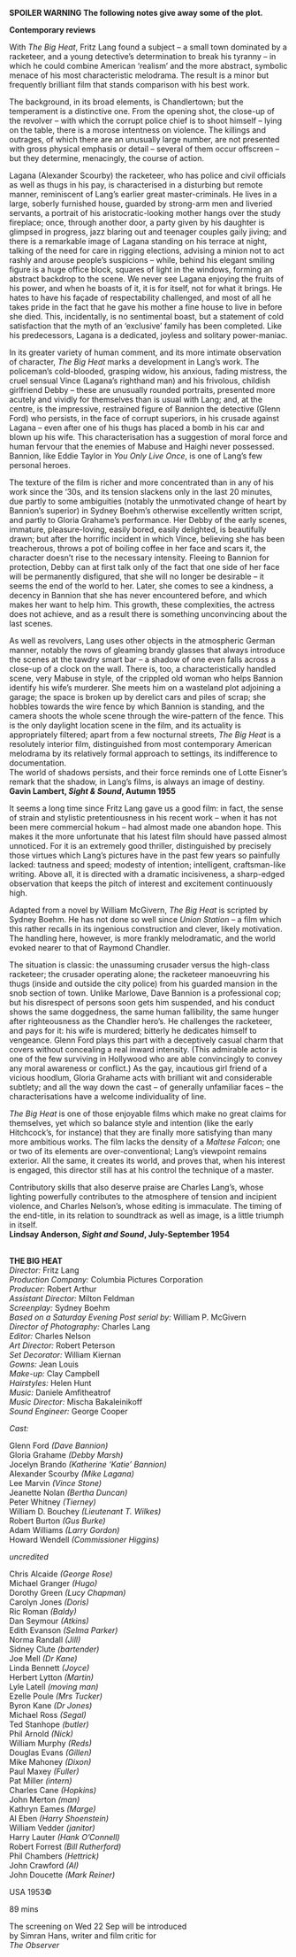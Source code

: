 

**SPOILER WARNING  The following notes give away some of the plot.**

**Contemporary reviews**

With _The Big Heat_, Fritz Lang found a subject – a small town dominated by a racketeer, and a young detective’s determination to break his tyranny – in which he could combine American ‘realism’ and the more abstract, symbolic menace of his most characteristic melodrama. The result is a minor but frequently brilliant film that stands comparison with his best work.

The background, in its broad elements, is Chandlertown; but the temperament is a distinctive one. From the opening shot, the close-up of the revolver – with which the corrupt police chief is to shoot himself – lying on the table, there is a morose intentness on violence. The killings and outrages, of which there are an unusually large number, are not presented with gross physical emphasis or detail – several of them occur offscreen – but they determine, menacingly, the course of action.

Lagana (Alexander Scourby) the racketeer, who has police and civil officials as well as thugs in his pay, is characterised in a disturbing but remote manner, reminiscent of Lang’s earlier great master-criminals. He lives in a large, soberly furnished house, guarded by strong-arm men and liveried servants, a portrait of his aristocratic-looking mother hangs over the study fireplace; once, through another door, a party given by his daughter is glimpsed in progress, jazz blaring out and teenager couples gaily jiving; and there is a remarkable image of Lagana standing on his terrace at night, talking of the need for care in rigging elections, advising a minion not to act rashly and arouse people’s suspicions – while, behind his elegant smiling figure is a huge office block, squares of light in the windows, forming an abstract backdrop to the scene. We never see Lagana enjoying the fruits of his power, and when he boasts of it, it is for itself, not for what it brings. He hates to have his façade of respectability challenged, and most of all he takes pride in the fact that he gave his mother a fine house to live in before she died. This, incidentally, is no sentimental boast, but a statement of cold satisfaction that the myth of an ‘exclusive’ family has been completed. Like his predecessors, Lagana is a dedicated, joyless and solitary power-maniac.

In its greater variety of human comment, and its more intimate observation of character, _The Big Heat_ marks a development in Lang’s work. The policeman’s cold-blooded, grasping widow, his anxious, fading mistress, the cruel sensual Vince (Lagana’s righthand man) and his frivolous, childish girlfriend Debby – these are unusually rounded portraits, presented more acutely and vividly for themselves than is usual with Lang; and, at the centre, is the impressive, restrained figure of Bannion the detective (Glenn Ford) who persists, in the face of corrupt superiors, in his crusade against Lagana – even after one of his thugs has placed a bomb in his car and blown up his wife. This characterisation has a suggestion of moral force and human fervour that the enemies of Mabuse and Haighi never possessed. Bannion, like Eddie Taylor in _You Only Live Once_, is one of Lang’s few personal heroes.

The texture of the film is richer and more concentrated than in any of his work since the ‘30s, and its tension slackens only in the last 20 minutes, due partly to some ambiguities (notably the unmotivated change of heart by Bannion’s superior) in Sydney Boehm’s otherwise excellently written script, and partly to Gloria Grahame’s performance. Her Debby of the early scenes, immature, pleasure-loving, easily bored, easily delighted, is beautifully drawn; but after the horrific incident in which Vince, believing she has been treacherous, throws a pot of boiling coffee in her face and scars it, the character doesn’t rise to the necessary intensity. Fleeing to Bannion for protection, Debby can at first talk only of the fact that one side of her face will be permanently disfigured, that she will no longer be desirable – it seems the end of the world to her. Later, she comes to see a kindness, a decency in Bannion that she has never encountered before, and which makes her want to help him. This growth, these complexities, the actress does not achieve, and as a result there is something unconvincing about the last scenes.

As well as revolvers, Lang uses other objects in the atmospheric German manner, notably the rows of gleaming brandy glasses that always introduce the scenes at the tawdry smart bar – a shadow of one even falls across a close-up of a clock on the wall. There is, too, a characteristically handled scene, very Mabuse in style, of the crippled old woman who helps Bannion identify his wife’s murderer. She meets him on a wasteland plot adjoining a garage; the space is broken up by derelict cars and piles of scrap; she hobbles towards the wire fence by which Bannion is standing, and the camera shoots the whole scene through the wire-pattern of the fence. This is the only daylight location scene in the film, and its actuality is appropriately filtered; apart from a few nocturnal streets, _The Big Heat_ is a resolutely interior film, distinguished from most contemporary American melodrama by its relatively formal approach to settings, its indifference to documentation.  
The world of shadows persists, and their force reminds one of Lotte Eisner’s remark that the shadow, in Lang’s films, is always an image of destiny.  
**Gavin Lambert, _Sight & Sound_, Autumn 1955**

It seems a long time since Fritz Lang gave us a good film: in fact, the sense of strain and stylistic pretentiousness in his recent work – when it has not been mere commercial hokum – had almost made one abandon hope. This makes it the more unfortunate that his latest film should have passed almost unnoticed. For it is an extremely good thriller, distinguished by precisely those virtues which Lang’s pictures have in the past few years so painfully lacked: tautness and speed; modesty of intention; intelligent, craftsman-like writing. Above all, it is directed with a dramatic incisiveness, a sharp-edged observation that keeps the pitch of interest and excitement continuously high.

Adapted from a novel by William McGivern, _The Big Heat_ is scripted by Sydney Boehm. He has not done so well since _Union Station_ – a film which this rather recalls in its ingenious construction and clever, likely motivation. The handling here, however, is more frankly melodramatic, and the world evoked nearer to that of Raymond Chandler.

The situation is classic: the unassuming crusader versus the high-class racketeer; the crusader operating alone; the racketeer manoeuvring his thugs (inside and outside the city police) from his guarded mansion in the snob section of town. Unlike Marlowe, Dave Bannion is a professional cop; but his disrespect of persons soon gets him suspended, and his conduct shows the same doggedness, the same human fallibility, the same hunger after righteousness as the Chandler hero’s. He challenges the racketeer, and pays for it: his wife is murdered; bitterly he dedicates himself to vengeance. Glenn Ford plays this part with a deceptively casual charm that covers without concealing a real inward intensity. (This admirable actor is one of the few surviving in Hollywood who are able convincingly to convey any moral awareness or conflict.) As the gay, incautious girl friend of a vicious hoodlum, Gloria Grahame acts with brilliant wit and considerable subtlety; and all the way down the cast – of generally unfamiliar faces – the characterisations have a welcome individuality of line.

_The Big Heat_ is one of those enjoyable films which make no great claims for themselves, yet which so balance style and intention (like the early Hitchcock’s, for instance) that they are finally more satisfying than many more ambitious works.  The film lacks the density of a _Maltese Falcon_; one or two of its elements are over-conventional; Lang’s viewpoint remains exterior. All the same, it creates its world, and proves that, when his interest is engaged, this director still has at his control the technique of a master.

Contributory skills that also deserve praise are Charles Lang’s, whose lighting powerfully contributes to the atmosphere of tension and incipient violence, and Charles Nelson’s, whose editing is immaculate. The timing of the end-title, in its relation to soundtrack as well as image, is a little triumph in itself.  
**Lindsay Anderson, _Sight and Sound_, July-September 1954**
<br><br>

**THE BIG HEAT**  
_Director:_ Fritz Lang  
_Production Company:_  Columbia Pictures Corporation  
_Producer:_ Robert Arthur  
_Assistant Director:_ Milton Feldman  
_Screenplay:_ Sydney Boehm  
_Based on a Saturday Evening Post serial by:_ William P. McGivern  
_Director of Photography:_ Charles Lang  
_Editor:_ Charles Nelson  
_Art Director:_ Robert Peterson  
_Set Decorator:_ William Kiernan  
_Gowns:_ Jean Louis  
_Make-up:_ Clay Campbell  
_Hairstyles:_ Helen Hunt  
_Music:_ Daniele Amfitheatrof  
_Music Director:_ Mischa Bakaleinikoff  
_Sound Engineer:_ George Cooper

_Cast:_

Glenn Ford _(Dave Bannion)_  
Gloria Grahame _(Debby Marsh)_  
Jocelyn Brando _(Katherine ‘Katie’ Bannion)_  
Alexander Scourby _(Mike Lagana)_  
Lee Marvin _(Vince Stone)_  
Jeanette Nolan _(Bertha Duncan)_  
Peter Whitney _(Tierney)_  
William D. Bouchey _(Lieutenant T. Wilkes)_  
Robert Burton _(Gus Burke)_  
Adam Williams _(Larry Gordon)_  
Howard Wendell _(Commissioner Higgins)_

_uncredited_

Chris Alcaide _(George Rose)_  
Michael Granger _(Hugo)_  
Dorothy Green _(Lucy Chapman)_  
Carolyn Jones _(Doris)_  
Ric Roman _(Baldy)_  
Dan Seymour _(Atkins)_  
Edith Evanson _(Selma Parker)_  
Norma Randall _(Jill)_  
Sidney Clute _(bartender)_  
Joe Mell _(Dr Kane)_  
Linda Bennett _(Joyce)_  
Herbert Lytton _(Martin)_  
Lyle Latell _(moving man)_  
Ezelle Poule _(Mrs Tucker)_  
Byron Kane _(Dr Jones)_  
Michael Ross _(Segal)_  
Ted Stanhope _(butler)_  
Phil Arnold _(Nick)_  
William Murphy _(Reds)_  
Douglas Evans _(Gillen)_  
Mike Mahoney _(Dixon)_  
Paul Maxey _(Fuller)_  
Pat Miller _(intern)_  
Charles Cane _(Hopkins)_  
John Merton _(man)_  
Kathryn Eames _(Marge)_  
Al Eben _(Harry Shoenstein)_  
William Vedder _(janitor)_  
Harry Lauter _(Hank O’Connell)_  
Robert Forrest _(Bill Rutherford)_  
Phil Chambers _(Hettrick)_  
John Crawford _(Al)_  
John Doucette _(Mark Reiner)_

USA 1953©

89 mins

The screening on Wed 22 Sep will be introduced  
by Simran Hans, writer and film critic for  
_The Observer_
<!--stackedit_data:
eyJoaXN0b3J5IjpbMTQ5NzAzMTA0NF19
-->